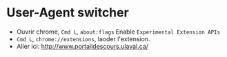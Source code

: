 # User-Agent switcher

- Ouvrir chrome, `Cmd L`, `about:flags` Enable `Experimental Extension APIs`
- `Cmd L`, `chrome://extensions`, laoder l'extension.
- Aller ici: http://www.portaildescours.ulaval.ca/
